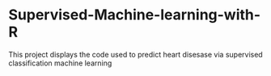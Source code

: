 # Supervised-Machine-learning-with-R
This project displays the code used to predict heart disesase via supervised classification machine learning
